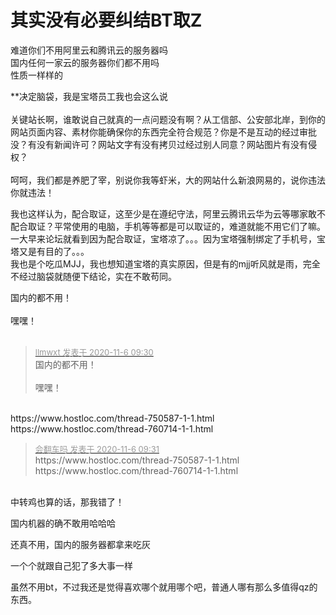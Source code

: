 # 其实没有必要纠结BT取Z


难道你们不用阿里云和腾讯云的服务器吗<br />
国内任何一家云的服务器你们都不用吗<br />
性质一样样的

**决定脑袋，我是宝塔员工我也会这么说<br />
<br />
关键站长啊，谁敢说自己就真的一点问题没有啊？从工信部、公安部北岸，到你的网站页面内容、素材你能确保你的东西完全符合规范？你是不是互动的经过审批没？有没有新闻许可？网站文字有没有拷贝过经过别人同意？网站图片有没有侵权？<br />
<br />
呵呵，我们都是养肥了宰，别说你我等虾米，大的网站什么新浪网易的，说你违法你就违法！

我也这样认为，配合取证，这至少是在遵纪守法，阿里云腾讯云华为云等哪家敢不配合取证？平常使用的电脑，手机等等都是可以取证的，难道就能不用它们了嘛。<br />
一大早来论坛就看到因为配合取证，宝塔凉了。。。因为宝塔强制绑定了手机号，宝塔又是有目的了。。。<br />
我也是个吃瓜MJJ，我也想知道宝塔的真实原因，但是有的mjj听风就是雨，完全不经过脑袋就随便下结论，实在不敢苟同。<br />


国内的都不用！<br />
<br />
嘿嘿！<br />
<br />
<img src="static/image/smiley/default/lol.gif" smilieid="12" border="0" alt="" /><img src="static/image/smiley/default/lol.gif" smilieid="12" border="0" alt="" /><img src="static/image/smiley/default/lol.gif" smilieid="12" border="0" alt="" />

<div class="quote"><blockquote><font size="2"><a href="https://www.hostloc.com/forum.php?mod=redirect&amp;goto=findpost&amp;pid=9410246&amp;ptid=763104" target="_blank"><font color="#999999">llmwxt 发表于 2020-11-6 09:30</font></a></font><br />
国内的都不用！<br />
<br />
嘿嘿！</blockquote></div><br />
https://www.hostloc.com/thread-750587-1-1.html<br />
https://www.hostloc.com/thread-760714-1-1.html

<div class="quote"><blockquote><font size="2"><a href="https://www.hostloc.com/forum.php?mod=redirect&amp;goto=findpost&amp;pid=9410257&amp;ptid=763104" target="_blank"><font color="#999999">会翻车吗 发表于 2020-11-6 09:31</font></a></font><br />
https://www.hostloc.com/thread-750587-1-1.html<br />
https://www.hostloc.com/thread-760714-1-1.html</blockquote></div><br />
中转鸡也算的话，那我错了！

国内机器的确不敢用哈哈哈

还真不用，国内的服务器都拿来吃灰<img src="static/image/smiley/default/lol.gif" smilieid="12" border="0" alt="" />

一个个就跟自己犯了多大事一样

虽然不用bt，不过我还是觉得喜欢哪个就用哪个吧，普通人哪有那么多值得qz的东西。
